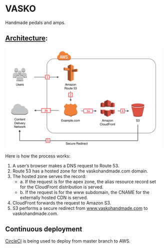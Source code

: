 # VASKO

Handmade pedals and amps.

## [Architecture](https://aws.amazon.com/blogs/security/how-to-protect-your-web-application-against-ddos-attacks-by-using-amazon-route-53-and-a-content-delivery-network/):

![](https://github.com/nisevi/vaskohandmade/blob/master/architecture.png)

Here is how the process works:

1. A user’s browser makes a DNS request to Route 53.
2. Route 53 has a hosted zone for the vaskohandmade.com domain.
3. The hosted zone serves the record:
     * a. If the request is for the apex zone, the alias resource record set for the CloudFront distribution is served.
     * b. If the request is for the www subdomain, the CNAME for the externally hosted CDN is served.
4. CloudFront forwards the request to Amazon S3.
5. S3 performs a secure redirect from www.vaskohandmade.com to vaskohandmade.com.

## Continuous deployment

[CircleCI](https://circleci.com/gh/nisevi/vaskohandmade) is being used to deploy from master branch to AWS.
